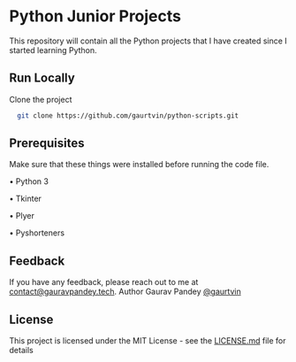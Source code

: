# Python Junior Projects

 This repository will contain all the Python projects that I have created since I started learning Python.
 
 ## Run Locally

Clone the project

```bash
  git clone https://github.com/gaurtvin/python-scripts.git
```

## Prerequisites

Make sure that these things were installed before running the code file.

• Python 3

•  Tkinter

• Plyer

• Pyshorteners

## Feedback

If you have any feedback, please reach out to me at contact@gauravpandey.tech. Author Gaurav Pandey [@gaurtvin](https://www.github.com/gaurtvin)

## License

This project is licensed under the MIT License - see the [LICENSE.md](LICENSE.md) file for details
